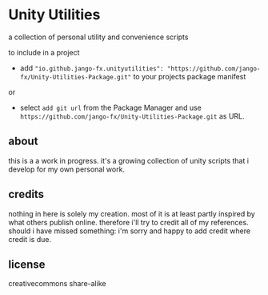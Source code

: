 # Unity Utilities
a collection of personal utility and convenience scripts

to include in a project 
- add `"io.github.jango-fx.unityutilities": "https://github.com/jango-fx/Unity-Utilities-Package.git"` to your projects package manifest
  
or 
- select `add git url` from the Package Manager and use `https://github.com/jango-fx/Unity-Utilities-Package.git` as URL.

## about
this is a a work in progress.
it's a growing collection of unity scripts that i develop for my own personal work.

## credits
nothing in here is solely my creation. most of it is at least partly inspired by what others publish online.
therefore i'll try to credit all of my references.
should i have missed something: i'm sorry and happy to add credit where credit is due.

## license
creativecommons share-alike